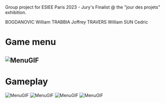 Group project for ESIEE Paris 2023 - Jury's Finalist @ the "jour des projets" exhibition.

BOGDANOVIC William
TRABBIA Joffrey
TRAVERS William
SUN Cedric

# Game menu
![MenuGIF](git_footage/Menu.gif)
-------------------------------------
# Gameplay
![MenuGIF](git_footage/gameplay-v1.gif)
![MenuGIF](git_footage/gameplay-v2.gif)
![MenuGIF](git_footage/gameplay-v3.gif)
![MenuGIF](git_footage/gameplay-v4.gif)
